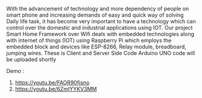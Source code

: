 With the advancement of technology and more dependency of people on smart phone and increasing demands of easy and quick way of solving Daily life task, it has become very important to have a technology which can control over the domestic and industrial applications using IOT. Our project Smart Home Framework over Wifi deals with embedded technologies along with internet of things (IOT) using Raspberry Pi which employs the embedded block and devices like ESP-8266, Relay module, breadboard, jumping wires. These is Client and Server Side Code Arduino UNO code will be uploaded shortly

Demo :
1. https://youtu.be/FAOR90fjsno
2. https://youtu.be/6ZmIYYKV3MM
